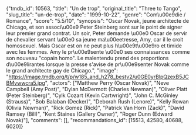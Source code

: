 {"tmdb_id": 10563, "title": "Un de trop", "original_title": "Three to Tango", "slug_title": "un-de-trop", "date": "1999-10-22", "genre": "Com\u00e9die / Romance", "score": "5.5/10", "synopsis": "Oscar Novak, jeune architecte de Chicago, et son associ\u00e9 Peter Steinberg sont sur le point de signer leur premier grand contrat. Un soir, Peter demande \u00e0 Oscar de servir de chevalier servant \u00e0 sa jeune ma\u00eetresse, Amy, car il le croit homosexuel. Mais Oscar est on ne peut plus h\u00e9t\u00e9ro et timide avec les femmes. Amy le pr\u00e9sente \u00e0 ses connaissances comme son nouveau \"copain homo\". Le malentendu prend des proportions d\u00e9lirantes lorsque la presse s'avise de pr\u00e9senter Novak comme le grand architecte gay de Chicago.", "image": "https://image.tmdb.org/t/p/w185_and_h278_bestv2/u0GE0yrBlpQzexB5JCBMvwwcra5.jpg", "actors": ["Matthew Perry (Oscar Novak)", "Neve Campbell (Amy Post)", "Dylan McDermott (Charles Newman)", "Oliver Platt (Peter Steinberg)", "Cylk Cozart (Kevin Cartwright)", "John C. McGinley (Strauss)", "Bob Balaban (Decker)", "Deborah Rush (Lenore)", "Kelly Rowan (Olivia Newman)", "Rick Gomez (Rick)", "Patrick Van Horn (Zack)", "David Ramsey (Bill)", "Kent Staines (Gallery Owner)", "Roger Dunn (Edward Novak)"], "comments": [], "recommandations_id": [15513, 42580, 40688, 6020]}